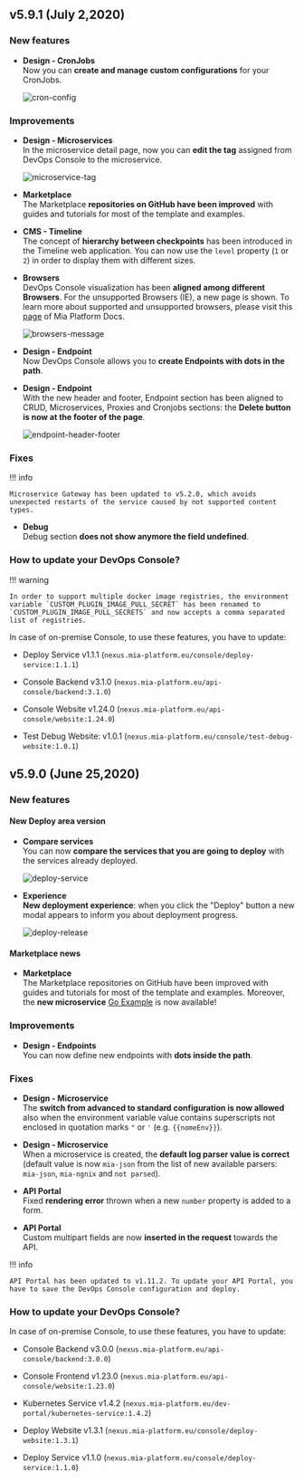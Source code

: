 ## v5.9.1 (July 2,2020)

### New features

* **Design - CronJobs**        
    Now you can **create and manage custom configurations** for your CronJobs.

    ![cron-config](img/cron-config.png)

### Improvements

* **Design - Microservices**        
    In the microservice detail page, now you can **edit the tag** assigned from DevOps Console to the microservice. 
    
    ![microservice-tag](img/microservice-tag.png)

* **Marketplace**          
    The Marketplace **repositories on GitHub have been improved** with guides and tutorials for most of the template and examples. 

* **CMS - Timeline**        
    The concept of **hierarchy between checkpoints** has been introduced in the Timeline web application. You can now use the `level` property (`1` or `2`) in order to display them with different sizes.

* **Browsers**        
    DevOps Console visualization has been **aligned among different Browsers**. For the unsupported Browsers (IE), a new page is shown. To learn more about supported and unsupported browsers, please visit this [page](https://docs.mia-platform.eu/info/supported-browsers/) of Mia Platform Docs.

    ![browsers-message](img/browsers-message.png)

* **Design - Endpoint**        
    Now DevOps Console allows you to **create Endpoints with dots in the path**. 

* **Design - Endpoint**        
    With the new header and footer, Endpoint section has been aligned to CRUD, Microservices, Proxies and Cronjobs sections: the **Delete button is now at the footer of the page**.

    ![endpoint-header-footer](img/endpoint-header-footer.png)
    
### Fixes

!!! info

    Microservice Gateway has been updated to v5.2.0, which avoids unexpected restarts of the service caused by not supported content types.

* **Debug**      
    Debug section **does not show anymore the field undefined**.

### How to update your DevOps Console?

!!! warning

    In order to support multiple docker image registries, the environment variable `CUSTOM_PLUGIN_IMAGE_PULL_SECRET` has been renamed to `CUSTOM_PLUGIN_IMAGE_PULL_SECRETS` and now accepts a comma separated list of registries.

In case of on-premise Console, to use these features, you have to update:

* Deploy Service v1.1.1 (`nexus.mia-platform.eu/console/deploy-service:1.1.1`) 

* Console Backend v3.1.0 (`nexus.mia-platform.eu/api-console/backend:3.1.0`)

* Console Website v1.24.0 (`nexus.mia-platform.eu/api-console/website:1.24.0`) 

* Test Debug Website: v1.0.1 (`nexus.mia-platform.eu/console/test-debug-website:1.0.1`) 


## v5.9.0 (June 25,2020)

### New features

#### New Deploy area version

* **Compare services**        
    You can now **compare the services that you are going to deploy** with the services already deployed.

    ![deploy-service](img/deploy-service.png)

* **Experience**       
    **New deployment experience**: when you click the "Deploy" button a new modal appears to inform you about deployment progress.

    ![deploy-release](img/deploy-release.png)


#### Marketplace news

* **Marketplace**      
    The Marketplace repositories on GitHub have been improved with guides and tutorials for most of the template and examples. Moreover, the **new microservice** [Go Example](https://github.com/mia-platform-marketplace/Go-Hello-World-Microservice-Example/blob/master/README.md) is now available!

### Improvements

* **Design - Endpoints**      
    You can now define new endpoints with **dots inside the path**.

### Fixes

* **Design - Microservice**      
    The **switch from advanced to standard configuration is now allowed** also when the environment variable value contains superscripts not enclosed in quotation marks `"` or `'` (e.g. `{{nomeEnv}}`).

* **Design - Microservice**      
    When a microservice is created, the **default log parser value is correct** (default value is now `mia-json` from the list of new available parsers: `mia-json`, `mia-ngnix` and `not parsed`).

* **API Portal**      
    Fixed **rendering error** thrown when a new `number` property is added to a form.

* **API Portal**   
    Custom multipart fields are now **inserted in the request** towards the API.

!!! info

    API Portal has been updated to v1.11.2. To update your API Portal, you have to save the DevOps Console configuration and deploy.


### How to update your DevOps Console?

In case of on-premise Console, to use these features, you have to update:

* Console Backend v3.0.0 (`nexus.mia-platform.eu/api-console/backend:3.0.0`)          

* Console Frontend v1.23.0 (`nexus.mia-platform.eu/api-console/website:1.23.0`)       

* Kubernetes Service v1.4.2 (`nexus.mia-platform.eu/dev-portal/kubernetes-service:1.4.2`)    

* Deploy Website v1.3.1 (`nexus.mia-platform.eu/console/deploy-website:1.3.1`)       
       
* Deploy Service v1.1.0 (`nexus.mia-platform.eu/console/deploy-service:1.1.0`)          

